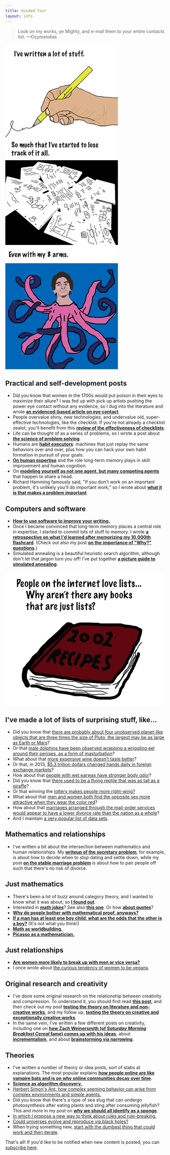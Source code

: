 ```yaml
---
title: Guided Tour
layout: info
---
```


> Look on my works, ye Mighty, and e-mail them to your entire contacts list. 
<span id="quote-attribute">—Ozymandias</span>

![Comic for the guided tour. Caption: "I've written a lot of stuff. So much that I've started to lose track of it all. Even with my 8 arms." ](/img/written-too-much-comic.png)

## Practical and self-development posts
* Did you know that women in the 1700s would put poison in their eyes to maximize their allure? I was fed up with pick up artists pushing the power eye contact without any evidence, so I dug into the literature and wrote [**an evidenced-based article on eye contact**](http://rs.io/2014/06/01/prolonged-eye-contact.html). 
* People overvalue shiny, new technologies, and undervalue old, super-effective technologies, like the checklist. If you're not already a checklist zealot, you'll benefit from this [**review of the effectiveness of checklists**](http://rs.io/2014/05/12/the-unreasonable-effectiveness-of-checklists.html). 
* Life can be thought of as a series of problems, so I wrote a post about [**the science of problem solving**](http://rs.io/2014/02/21/problem-solving.html).
* Humans are [**habit executors**](http://rs.io/2014/02/08/habit.html): machines that just replay the same behaviors  over and over, plus how you can hack your own habit formation in pursuit of your goals.
* [**On human expertise**](http://rs.io/2014/01/20/human-expertise-and-memory-machines.html) and the role long-term memory plays in skill improvement and human cognition.
* On [**modeling yourself as not one agent, but many competing agents**](http://rs.io/2013/12/14/the-examined-life.html) that happen to share a head.
* Richard Hamming famously said, "If you don't work on an important problem, it's unlikely you'll do important work," so I wrote about [**what it is that makes a problem important**](http://rs.io/2013/07/15/what-makes-a-problem-important.html).

## Computers and software
* [**How to use software to improve your writing.**](http://rs.io/2014/03/07/tools-for-writing.html)
* Once I became convinced that long-term memory places a central role in expertise, I started to commit lots of stuff to memory. I wrote [**a retrospective on what I'd learned after memorizing my 10,000th flashcard**](http://rs.io/2014/04/05/anki-10000-cards-later.html). (Check out also my post [**on the importance of "Why?" questions**](http://rs.io/2014/02/25/why-questions-reveal-structure.html).)
* Simulated annealing is a beautiful heuristic search algorithm, although don't let that jargon turn you off! I've put together [**a picture guide to simulated annealing**](http://rs.io/2014/02/16/simulated-annealing-intuition.html).


![Drawing of recipe book. Caption: "People on the internet love lists... Why aren't there any books that are just lists?"](/img/recipe-book-comic.png)

## I've made a lot of lists of surprising stuff, like...
* Did you know that [there are probably about four unobserved planet-like objects that are three times the size of Pluto, the largest may be as large as Earth or Mars](http://rs.io/2014/04/07/links-for-april.html)?
* Or that [male dolphins have been observed wrapping a wriggling eel around their penises, as a form of masturbation](http://rs.io/2014/04/19/more-links-for-april.html)?
* What about that [more expensive wine doesn't taste better](http://rs.io/2014/05/02/links-for-may.html)? 
* Or that, in 2013, [$5.3 trillion dollars changed hands daily in foreign exchange markets](http://rs.io/2014/05/15/more-links-for-may.html)?
* How about that [people with wet earwax have stronger body odor](http://rs.io/2014/06/02/surprising-june.html)?
* Did you know that [there used to be a flying reptile that was as tall as a giraffe](http://rs.io/2014/02/05/links-for-february.html)?
* Or that winning the [lottery makes people more right-wing?](http://rs.io/2014/02/20/more-links-for-february.html)
* What about that [men and women both find the opposite sex more attractive when they wear the color red](http://rs.io/2014/03/06/links-for-march.html)?
* How about that [marriages arranged through the mail-order services would appear to have a lower divorce rate than the nation as a whole](http://rs.io/2014/03/22/more-links-for-march.html)?
* And I maintain [a very popular list of data sets](http://rs.io/2014/05/29/list-of-data-sets.html).

## Mathematics and relationships
* I've written a bit about the intersection between mathematics and human relationships. My [**writeup of the secretary problem**](http://rs.io/2014/03/03/the-secretary-problem.html), for example, is about how to decide when to *stop* dating and settle down, while my post [**on the stable marriage problem**](http://rs.io/2014/03/15/the-stable-marriage-problem.html) is about how to pair people off such that there's no risk of divorce.

## Just mathematics
* There's been a lot of buzz around category theory, and I wanted to know what it was about, so [**I found out**](http://rs.io/2014/04/30/why-category-theory-matters.html).
* Interested in [**math jokes**](http://rs.io/2014/04/17/math-jokes.html)? See also [**this one**](http://rs.io/2014/02/27/statistician-on-a-plane.html). Or how [**about quotes**](http://rs.io/2013/09/19/quotes-on-mathematics.html)?
* [**Why do people bother with mathematical proof, anyways?**](http://rs.io/2014/04/09/mathematical-proof-is-about-insight.html)
* [**If a man has at least one boy child, what are the odds that the other is a boy?**](http://rs.io/2014/03/05/the-boy-girl-paradox.html) (It's not what you think!)
* [**Math as worldbuilding.**](http://rs.io/2014/02/28/worldbuilding-and-mathematics.html)
* [**Picasso as a mathematician.**](http://rs.io/2013/08/28/picasso-as-a-mathematician.html)

## Just relationships
* [**Are women more likely to break up with men or vice versa?**](http://rs.io/2014/03/14/female-is-the-heartbreaker.html)
* I once wrote about [the curious tendency of women to be vegans](http://rs.io/2013/09/25/chicks-dig-veganism.html).

## Original research and creativity
* I've done some original research on the relationship between creativity and compression. To understand it, you should first read [**this post**](http://rs.io/2014/02/22/ju%CC%88rgen-schmidhuber-creativity.html), and then check out my post [**testing the theory on literature and non-creative works**](http://rs.io/2014/03/24/creative-process-no-mystery.html), and my follow up, [**testing the theory on creative and exceptionally creative works**](http://rs.io/2014/04/04/creativity-fan-fiction-and-literature.html).
* In the same vein, I've written a few different posts on creativity, including one on [**how Zach Weinersmith (of *Saturday Morning Breakfast Cereal* fame) comes up with his ideas**](http://rs.io/2014/04/07/zach-weinersmith-on-reading.html), about [**incrementalism**](http://rs.io/2014/03/24/creative-process-no-mystery.html), and about [**brainstorming via narrowing**](http://rs.io/2014/02/27/narrow-to-generate-ideas.html).

## Theories
* I've written a number of theory or idea posts, sort of stabs at explanations. The most popular explains [**how people online are like vampire bats and is on why online communities decay over time**](http://rs.io/2014/02/26/why-online-communities-decay-over-time.html).
* [**Science as algorithm discovery.**](http://rs.io/2014/04/10/solomonoff-induction.html)
* [Herbert Simon's Ant: how complex seeming behavior can arise from complex environments and simple agents.](http://rs.io/2014/04/08/herbert-simons-ant.html)
* Did you know that there's a type of sea slug that can undergo photosynthesis after eating plants and sting after consuming jellyfish? This and more in my post on [**why we should all identify as a sponge**](http://rs.io/2014/03/10/deconstruct-and-absorb.html). 
* [In which I propose a new way to think about rules and rule-breaking.](http://rs.io/2014/01/08/rules-are-rules.html)
* [Could universes evolve and reproduce via black holes?](http://rs.io/2013/11/24/the-blind-universemaker.html) 
* When trying something new, [start with the dumbest thing that could work and then iterate](http://rs.io/2013/10/18/the-dumbest-thing-that-could-work.html).

That's all! If you'd like to be notified when new content is posted, you can [subscribe here](http://eepurl.com/Ufpgr). 
